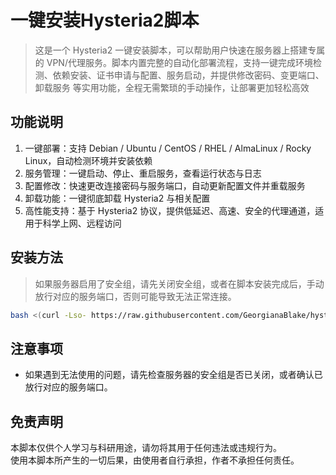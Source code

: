 # 一键安装Hysteria2脚本

> 这是一个 Hysteria2 一键安装脚本，可以帮助用户快速在服务器上搭建专属的 VPN/代理服务。脚本内置完整的自动化部署流程，支持一键完成环境检测、依赖安装、证书申请与配置、服务启动，并提供修改密码、变更端口、卸载服务 等实用功能，全程无需繁琐的手动操作，让部署更加轻松高效

## 功能说明

1. 一键部署：支持 Debian / Ubuntu / CentOS / RHEL / AlmaLinux / Rocky Linux，自动检测环境并安装依赖  
2. 服务管理：一键启动、停止、重启服务，查看运行状态与日志  
3. 配置修改：快速更改连接密码与服务端口，自动更新配置文件并重载服务  
4. 卸载功能：一键彻底卸载 Hysteria2 与相关配置  
5. 高性能支持：基于 Hysteria2 协议，提供低延迟、高速、安全的代理通道，适用于科学上网、远程访问  

## 安装方法

> 如果服务器启用了安全组，请先关闭安全组，或者在脚本安装完成后，手动放行对应的服务端口，否则可能导致无法正常连接。

```bash
bash <(curl -Lso- https://raw.githubusercontent.com/GeorgianaBlake/hysteria2/refs/heads/main/install.sh)
```

## 注意事项

+ 如果遇到无法使用的问题，请先检查服务器的安全组是否已关闭，或者确认已放行对应的服务端口。


## 免责声明

本脚本仅供个人学习与科研用途，请勿将其用于任何违法或违规行为。  
使用本脚本所产生的一切后果，由使用者自行承担，作者不承担任何责任。 
